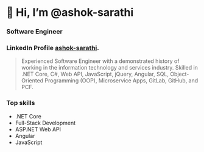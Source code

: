 # 👋 Hi, I’m @ashok-sarathi #
### Software Engineer ###
### LinkedIn Profile [ashok-sarathi](https://www.linkedin.com/in/ashok-sarathi/). ###
> Experienced Software Engineer with a demonstrated history of working in the information technology and services industry. Skilled in .NET Core, C#, Web API, JavaScript, jQuery, Angular, SQL, Object-Oriented Programming (OOP), Microservice Apps, GitLab, GitHub, and PCF.
### Top skills ###
- .NET Core
- Full-Stack Development
- ASP.NET Web API
- Angular
- JavaScript
